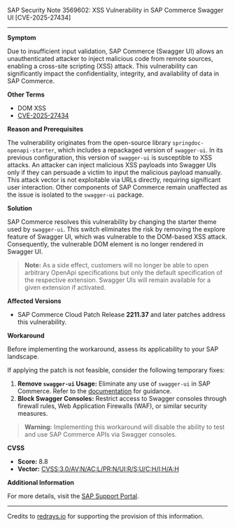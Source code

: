SAP Security Note 3569602: XSS Vulnerability in SAP Commerce Swagger UI [CVE-2025-27434]

---

**Symptom**

Due to insufficient input validation, SAP Commerce (Swagger UI) allows an unauthenticated attacker to inject malicious code from remote sources, enabling a cross-site scripting (XSS) attack. This vulnerability can significantly impact the confidentiality, integrity, and availability of data in SAP Commerce.

**Other Terms**

- DOM XSS
- [CVE-2025-27434](https://www.cve.org/CVERecord?id=CVE-2025-27434)

**Reason and Prerequisites**

The vulnerability originates from the open-source library `springdoc-openapi-starter`, which includes a repackaged version of `swagger-ui`. In its previous configuration, this version of `swagger-ui` is susceptible to XSS attacks. An attacker can inject malicious XSS payloads into Swagger UIs only if they can persuade a victim to input the malicious payload manually. This attack vector is not exploitable via URLs directly, requiring significant user interaction. Other components of SAP Commerce remain unaffected as the issue is isolated to the `swagger-ui` package.

**Solution**

SAP Commerce resolves this vulnerability by changing the starter theme used by `swagger-ui`. This switch eliminates the risk by removing the explore feature of Swagger UI, which was vulnerable to the DOM-based XSS attack. Consequently, the vulnerable DOM element is no longer rendered in Swagger UI.

> **Note:** As a side effect, customers will no longer be able to open arbitrary OpenApi specifications but only the default specification of the respective extension. Swagger UIs will remain available for a given extension if activated.

**Affected Versions**

- SAP Commerce Cloud Patch Release **2211.37** and later patches address this vulnerability.

**Workaround**

Before implementing the workaround, assess its applicability to your SAP landscape. 

If applying the patch is not feasible, consider the following temporary fixes:

1. **Remove `swagger-ui` Usage:** Eliminate any use of `swagger-ui` in SAP Commerce. Refer to the [documentation](https://me.sap.com/docs/SAP_COMMERCE_CLOUD_PUBLIC_CLOUD/e1391e5265574bfbb56ca4c0573ba1dc/c22fd09d5e7545dab3d9edc6bf3d6a5a.html) for guidance.
2. **Block Swagger Consoles:** Restrict access to Swagger consoles through firewall rules, Web Application Firewalls (WAF), or similar security measures.

> **Warning:** Implementing this workaround will disable the ability to test and use SAP Commerce APIs via Swagger consoles.

**CVSS**

- **Score:** 8.8
- **Vector:** [CVSS:3.0/AV:N/AC:L/PR:N/UI:R/S:U/C:H/I:H/A:H](https://www.first.org/cvss/calculator/3.0#CVSS:3.0/AV:N/AC:L/PR:N/UI:R/S:U/C:H/I:H/A:H)

**Additional Information**

For more details, visit the [SAP Support Portal](https://me.sap.com/notes/3569602).

---

Credits to [redrays.io](https://redrays.io) for supporting the provision of this information.